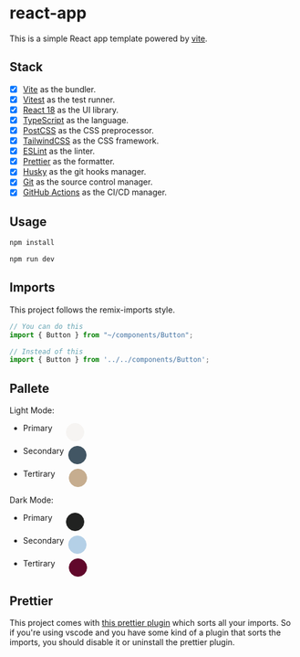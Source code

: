 # react-app

This is a simple React app template powered by [vite](https://vitejs.dev).

## Stack

- [x] [Vite](https://vitejs.dev) as the bundler.
- [x] [Vitest](https://vitest.dev) as the test runner.
- [x] [React 18](https://reactjs.org) as the UI library.
- [x] [TypeScript](https://www.typescriptlang.org) as the language.
- [x] [PostCSS](https://postcss.org) as the CSS preprocessor.
- [x] [TailwindCSS](https://tailwindcss.com) as the CSS framework.
- [x] [ESLint](https://eslint.org) as the linter.
- [x] [Prettier](https://prettier.io) as the formatter.
- [x] [Husky](https://typicode.github.io/husky) as the git hooks manager.
- [x] [Git](https://git-scm.com) as the source control manager.
- [x] [GitHub Actions](https://github.com/features/actions) as the CI/CD manager.

## Usage

```sh
npm install

npm run dev
```

## Imports

This project follows the remix-imports style.

```ts
// You can do this
import { Button } from "~/components/Button";

// Instead of this
import { Button } from '../../components/Button';
```

## Pallete

Light Mode:

- <div style="display:flex;margin-bottom:8px"><span style="margin-right:24px">Primary</span><div style="border:1px solid #F6F4F2;background-color: #F6F4F2;height:30px;width:30px;border-radius:50%;"></div></div>
- <div style="display:flex;margin-top:8px"><span style="margin-right:8px">Secondary</span><div style="border:1px solid #425664;background-color: #425664;height:30px;width:30px;border-radius:50%;"></div></div>
- <div style="display:flex;margin-top:8px"><span style="margin-right:24px">Tertirary</span><div style="border:1px solid #C6AD8F;background-color: #C6AD8F;height:30px;width:30px;border-radius:50%;"></div></div>

Dark Mode:

- <div style="display:flex;margin-bottom:8px"><span style="margin-right:24px">Primary</span><div style="border:1px solid #212221;background-color: #212221;height:30px;width:30px;border-radius:50%;"></div></div>
- <div style="display:flex;margin-top:8px"><span style="margin-right:8px">Secondary</span><div style="border:1px solid #B4D0E7;background-color: #B4D0E7;height:30px;width:30px;border-radius:50%;"></div></div>
- <div style="display:flex;margin-top:8px"><span style="margin-right:24px">Tertirary</span><div style="border:1px solid #61082B;background-color: #61082B;height:30px;width:30px;border-radius:50%;"></div></div>

## Prettier

This project comes with [this prettier plugin](https://github.com/trivago/prettier-plugin-sort-imports) which sorts all your imports.
So if you're using vscode and you have some kind of a plugin that sorts the imports, you should disable it or uninstall the prettier plugin.

